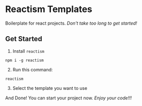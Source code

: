 # Reactism Templates

Boilerplate for react projects. _Don't take too long to get started!_

## Get Started

1. Install `reactism`

```
npm i -g reactism
```

2. Run this command:

```
reactism
```

3. Select the template you want to use

And Done! You can start your project now. _Enjoy your code!!!_

